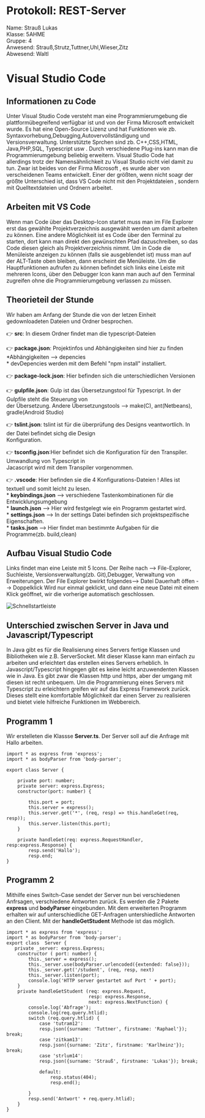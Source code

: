# Protokoll: REST-Server
Name: Strauß Lukas   
Klasse: 5AHME    
Gruppe: 4    
Anwesend: Strauß,Strutz,Tuttner,Uhl,Wieser,Zitz  
Abwesend: Waltl

# Visual Studio Code
## Informationen zu Code
Unter Visual Studio Code versteht man eine Programmierumgebung die plattformübegreifend verfügbar ist und von der
Firma Microsoft entwickelt wurde. Es hat eine Open-Source Lizenz und hat Funktionen wie zb. Syntaxvorhebung,Debugging,Autovervollständigung und Versionsverwaltung. Unterstützte Sprchen sind zb. C++,CSS,HTML,
Java,PHP,SQL, Typescript usw .
Durch verschiedene Plug-ins kann man die Programmierumgebung beliebig erweitern. Visual Studio Code hat allerdings trotz
der Namensähnlichkeit zu Visual Studio nicht viel damit zu tun. Zwar ist beides von der Firma Microsoft , es wurde aber
von verscheidenen Teams entwickelt. Einer der größten, wenn nicht soagr der größte Unterschied ist, dass VS Code nicht mit 
den Projektdateien , sondern mit Quelltextdateien und Ordnern arbeitet. 


## Arbeiten mit VS Code
Wenn man Code über das Desktop-Icon startet muss man im File Explorer erst das gewählte Projektverzeichnis ausgewählt werden um damit arbeiten zu können. Eine andere Möglichkeit ist es Code über den Terminal zu starten, dort kann man direkt den gewünschten Pfad dazuschreiben, so das Code diesen gleich als Projektverzeichnis nimmt.
Um in Code die Menüleiste anzeigen zu können (falls sie ausgeblendet ist) muss man auf der ALT-Taste oben bleiben, dann erscheint die Menüleiste.
Um die Hauptfunktionen aufrufen zu können befindet sich links eine Leiste mit mehreren Icons, über den Debugger Icon kann man auch auf den Terminal zugreifen ohne die Programmierumgebung verlassen zu müssen.

## Theorieteil der Stunde
Wir haben am Anfang der Stunde die von der letzen Einheit gedownloadeten Dateien und Ordner besprochen.

:point_right: **src**: In diesem Ordner findet man die typescript-Dateien

:point_right: **package.json**: Projektinfos und Abhängigkeiten sind hier zu finden  
                                *Abhängigkeiten --> depencies  
                                * devDepencies werden mit dem Befehl "npm install" installiert.  

:point_right: **package-lock.json**: Hier befinden sich die unterschiedlichen Versionen

:point_right: **gulpfile.json**: Gulp ist das Übersetzungstool für Typescript. In der Gulpfile steht die Steuerung von    
                                 der Übersetzung. Andere Übersetzungstools --> make(C), ant(Netbeans), gradle(Android Studio)

:point_right: **tslint.json**: tslint ist für die überprüfung des Designs veantwortlich. In der Datei befindet sichg die Design      
                               Konfiguration.
                           
:point_right: **tsconfig.json**:Hier befindet sich die Konfiguration für den Transpiler. Umwandlung von Typescript in    
                                Jacascript wird mit dem Transpiler vorgenommen. 

:point_right: **.vscode**: Hier befinden sie die 4 Konfigurations-Dateien ! Alles ist textuell und somit leicht zu lesen.  
                         * **keybindings.json** --> verschiedene Tastenkombinationen für die Entwicklungsumgebung  
                         * **launch.json** --> Hier wird festgelegt wie ein Programm gestartet wird.  
                         * **settings.json** --> In der settings Datei befinden sich projektspezifische Eigenschaften.  
                         * **tasks.json** -->  Hier findet man bestimmte Aufgaben für die Programme(zb. build,clean)  
                         
 ## Aufbau Visual Studio Code                       

 Links findet man eine Leiste mit 5 Icons. Der Reihe nach --> File-Explorer, Suchleiste, Versionsverwaltung(zb. Git),Debugger, 
 Verwaltung von Erweiterungen. Der File Explorer bwirkt folgendes--> Datei Dauerhaft öffen --> Doppelklick
 Wird nur einmal geklickt, und dann eine neue Datei mit einem Klick geöffnet, wir die vorherige automatisch geschlossen.
  
 ![Schnellstartleiste](https://github.com/HTLMechatronics/m14-la1-sx/blob/strlum14/strlum14/VS%20Code.png)
 
 
 ## Unterschied zwischen Server in Java und Javascript/Typescript

In Java gibt es für die Realisierung eines Servers fertige Klassen und Bibliotheken wie z.B. ServerSocket. Mit dieser Klasse kann man einfach zu arbeiten und erleichtert das erstellen eines Servers erheblich. In Javascript/Typescript hingegen gibt es keine leicht anzuwendenten Klassen wie in Java. Es gibt zwar die Klassen http und https, aber der umgang mit diesen ist recht unbequem. Um die Programmierung eines Servers mit Typescript zu erleichtern greifen wir auf das Express Framework zurück. Dieses stellt eine komfortable Möglichkeit dar einen Server zu realisieren und bietet viele hilfreiche Funktionen im Webbereich.
 
    
## Programm 1   

Wir erstelleten die Klassse **Server.ts**. Der Server soll auf die Anfrage mit Hallo arbeiten. 

```  
import * as express from 'express';
import * as bodyParser from 'body-parser';

export class Server {

    private port: number;
    private server: express.Express;
    constructor(port: number) {
    
        this.port = port;
        this.server = express();
        this.server.get('*', (req, resp) => this.handleGet(req, resp));
        this.server.listen(this.port);
    }
    
    private handleGet(req: express.RequestHandler, resp:express.Response) {
        resp.send('Hallo');
        resp.end;
}
```  

## Programm 2 

Mithilfe eines Switch-Case sendet der Server nun bei verschiedenen Anfrsagen, verschiedene Antworten zurück.
Es werden die 2 Pakete **express** und **bodyParser** eingebunden. Mit dem erweiterten Programm erhalten wir auf unterschiedliche GET-Anfragen untershiedliche Antworten an den Client. Mit der **handleGetStudent** Methode ist das möglich.

```  
import * as express from 'express';
import * as bodyParser from 'body-parser';
export class  Server {
   private _server: express.Express;
    constructor ( port: number) {
        this._server = express();
        this._server.use(bodyParser.urlencoded({extended: false}));
        this._server.get('/student', (req, resp, next) 
        this._server.listen(port);
        console.log('HTTP server gestartet auf Port ' + port);
    }
    private handleGetStudent (req: express.Request,
                              resp: express.Response,
                              next: express.NextFunction) {
        console.log('Abfrage');
        console.log(req.query.htlid);
        switch (req.query.htlid) {
            case 'tutram12':
            resp.json({surname: 'Tuttner', firstname: 'Raphael'}); break;
            case 'zitkam13':
            resp.json({surname: 'Zitz', firstname: 'Karlheinz'}); break;
            case 'strlum14':
            resp.json({surname: 'Strauß', firstname: 'Lukas'}); break;

            default:
                resp.status(404);
                resp.end();

        }
        resp.send('Antwort' + req.query.htlid);
    }
}
```  


